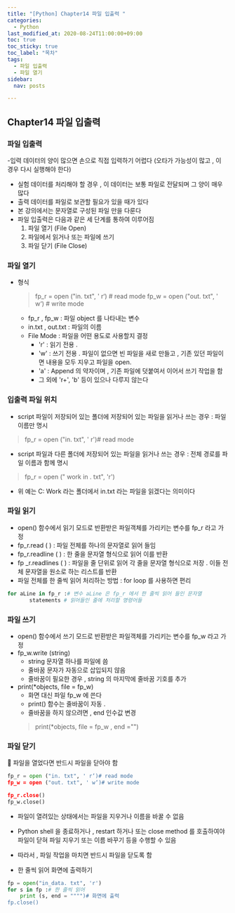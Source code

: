 ```yaml
---
title: "[Python] Chapter14 파일 입출력 "
categories:   
  - Python
last_modified_at: 2020-08-24T11:00:00+09:00
toc: true
toc_sticky: true
toc_label: "목차"
tags:
  - 파일 입출력
  - 파일 열기 
sidebar:
  nav: posts

---
```


## Chapter14 파일 입출력
### 파일 입출력
-입력 데이터의 양이 많으면 손으로 직접 입력하기 어렵다 (오타가 가능성이 많고 , 이 경우 다시 실행해야 한다)
- 실험 데이터를 처리해야 할 경우 , 이 데이터는 보통 파일로 전달되며 그 양이 매우 많다
- 출력 데이터를 파일로 보관할 필요가 있을 때가 있다
- 본 강의에서는 문자열로 구성된 파일 만을 다룬다
- 파일 입출력은 다음과 같은 세 단계를 통하여 이루어짐
    1. 파일 열기 (File Open)
    2. 파일에서 읽거나 또는 파일에 쓰기
    3. 파일 닫기 (File Close)
    
### 파일 열기 
- 형식

    > fp_r = open ("in. txt", ' r‘) # read mode
    > fp_w = open ("out. txt", ' w‘) # write mode

    - fp_r , fp_w : 파일 object 를 나타내는 변수
    - in.txt , out.txt : 파일의 이름
    - File Mode : 파일을 어떤 용도로 사용할지 결정
        - 'r' : 읽기 전용 .
        - 'w' : 쓰기 전용 . 파일이 없으면 빈 파일을 새로 만들고 , 기존 있던 파일이면 내용을 모두 지우고 파일을 open.
        - 'a' : Append 의 약자이며 , 기존 파일에 덧붙여서 이어서 쓰기 작업을 함
        - 그 외에 'r+', 'b' 등이 있으나 다루지 않는다

### 입출력 파일 위치
- script 파일이 저장되어 있는 폴더에 저장되어 있는 파일을 읽거나 쓰는 경우 : 파일 이름만 명시
    
> fp_r = open ("in. txt", ' r')# read mode
    
- script 파일과 다른 폴더에 저장되어 있는 파일을 읽거나 쓰는 경우 : 전체 경로를 파일 이름과 함께 명시  
    
> fp_r = open (" work in . txt", 'r')
    
- 위 예는 C: Work 라는 폴더에서 in.txt 라는 파일을 읽겠다는 의미이다

### 파일 읽기
- open() 함수에서 읽기 모드로 반환받은 파일객체를 가리키는 변수를
fp_r 라고 가정
- fp_r.read ( ) : 파일 전체를 하나의 문자열로 읽어 들임
- fp_r.readline ( ) : 한 줄을 문자열 형식으로 읽어 이를 반환
- fp _r.readlines ( ) : 파일을 줄 단위로 읽어 각 줄을 문자열 형식으로 저장 . 이들 전체 문자열을 원소로 하는 리스트를 반환
- 파일 전체를 한 줄씩 읽어 처리하는 방법 : for loop 를 사용하면 편리

```python
for aLine in fp_r :# 변수 aLine 은 fp_r 에서 한 줄씩 읽어 들인 문자열
       statements # 읽어들인 줄에 처리할 명령어들
```

### 파일 쓰기
- open() 함수에서 쓰기 모드로 반환받은 파일객체를 가리키는 변수를 fp_w 라고 가정
- fp_w.write (string)
    - string 문자열 하나를 파일에 씀
    - 줄바꿈 문자가 자동으로 삽입되지 않음
    - 줄바꿈이 필요한 경우 , string 의 마지막에 줄바꿈 기호를 추가
- print(*objects, file = fp_w)
    - 화면 대신 파일 fp_w 에 쓴다
    - print() 함수는 줄바꿈이 자동 .
    - 줄바꿈을 하지 않으려면 , end 인수값 변경
    > print(*objects, file = fp_w , end ="")

### 파일 닫기 
 파일을 열었다면 반드시 파일을 닫아야 함

```python
fp_r = open ("in. txt", ' r‘)# read mode
fp_w = open ("out. txt", ' w‘)# write mode

fp_r.close()
fp_w.close()
```

- 파일이 열려있는 상태에서는 파일을 지우거나 이름을 바꿀 수 없음
- Python shell 을 종료하거나 , restart 하거나 또는 close method 를 호출하여야 파일이 닫혀 파일 지우기 또는 이름 바꾸기 등을 수행할 수 있음
- 따라서 , 파일 작업을 마치면 반드시 파일을 닫도록 함

- 한 줄씩 읽어 화면에 출력하기

```python
fp = open("in_data. txt", 'r')
for s in fp :# 한 줄씩 읽어
    print (s, end = """")# 화면에 출력
fp.close()

```